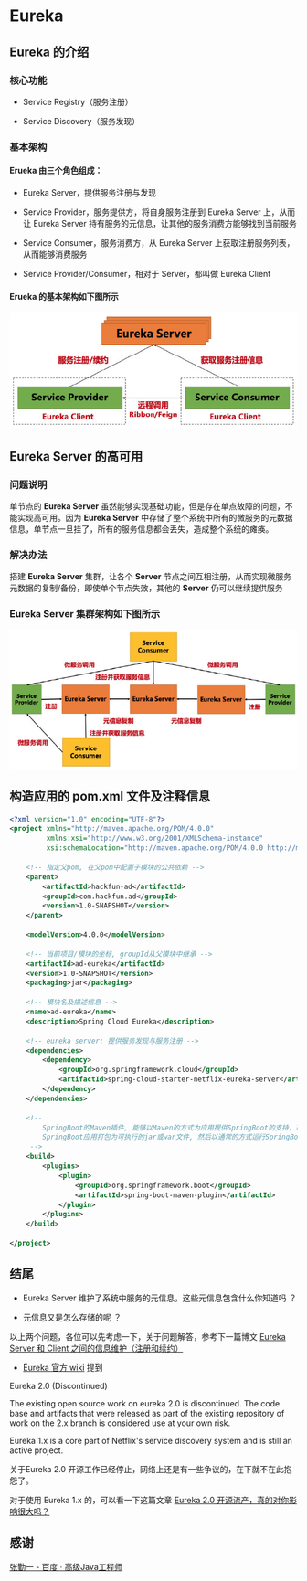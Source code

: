 # Eureka

## Eureka 的介绍

### 核心功能

- Service Registry（服务注册）

- Service Discovery（服务发现）

### 基本架构

#### Erueka 由三个角色组成：

- Eureka Server，提供服务注册与发现

- Service Provider，服务提供方，将自身服务注册到 Eureka Server 上，从而让 Eureka Server 持有服务的元信息，让其他的服务消费方能够找到当前服务

- Service Consumer，服务消费方，从 Eureka Server 上获取注册服务列表，从而能够消费服务

- Service Provider/Consumer，相对于 Server，都叫做 Eureka Client

#### Erueka 的基本架构如下图所示

![Alt text](./images/eureka_intrd_1.jpg)


## Eureka Server 的高可用

### 问题说明

单节点的 **Eureka Server** 虽然能够实现基础功能，但是存在单点故障的问题，不能实现高可用。因为 **Eureka Server** 中存储了整个系统中所有的微服务的元数据信息，单节点一旦挂了，所有的服务信息都会丢失，造成整个系统的瘫痪。

### 解决办法

搭建 **Eureka Server** 集群，让各个 **Server** 节点之间互相注册，从而实现微服务元数据的复制/备份，即使单个节点失效，其他的 **Server** 仍可以继续提供服务

### Eureka Server 集群架构如下图所示

![Alt text](./images/eureka_intrd_2.jpg)


## 构造应用的 pom.xml 文件及注释信息
```xml
<?xml version="1.0" encoding="UTF-8"?>
<project xmlns="http://maven.apache.org/POM/4.0.0"
         xmlns:xsi="http://www.w3.org/2001/XMLSchema-instance"
         xsi:schemaLocation="http://maven.apache.org/POM/4.0.0 http://maven.apache.org/xsd/maven-4.0.0.xsd">

    <!-- 指定父pom, 在父pom中配置子模块的公共依赖 -->
    <parent>
        <artifactId>hackfun-ad</artifactId>
        <groupId>com.hackfun.ad</groupId>
        <version>1.0-SNAPSHOT</version>
    </parent>

    <modelVersion>4.0.0</modelVersion>

    <!-- 当前项目/模块的坐标, groupId从父模块中继承 -->
    <artifactId>ad-eureka</artifactId>
    <version>1.0-SNAPSHOT</version>
    <packaging>jar</packaging>

    <!-- 模块名及描述信息 -->
    <name>ad-eureka</name>
    <description>Spring Cloud Eureka</description>

    <!-- eureka server: 提供服务发现与服务注册 -->
    <dependencies>
        <dependency>
            <groupId>org.springframework.cloud</groupId>
            <artifactId>spring-cloud-starter-netflix-eureka-server</artifactId>
        </dependency>
    </dependencies>

    <!--
        SpringBoot的Maven插件, 能够以Maven的方式为应用提供SpringBoot的支持，可以将
        SpringBoot应用打包为可执行的jar或war文件, 然后以通常的方式运行SpringBoot应用
     -->
    <build>
        <plugins>
            <plugin>
                <groupId>org.springframework.boot</groupId>
                <artifactId>spring-boot-maven-plugin</artifactId>
            </plugin>
        </plugins>
    </build>

</project>
```

## 结尾

- Eureka Server 维护了系统中服务的元信息，这些元信息包含什么你知道吗 ？

- 元信息又是怎么存储的呢 ？

以上两个问题，各位可以先考虑一下，关于问题解答，参考下一篇博文 [Eureka Server 和 Client 之间的信息维护（注册和续约）](Eureka_Server_和_Client_之间的信息维护（注册和续约）.md)

- [Eureka 官方 wiki](https://github.com/Netflix/eureka/wiki) 提到

Eureka 2.0 (Discontinued)

The existing open source work on eureka 2.0 is discontinued. The code base and artifacts that were released as part of the existing repository of work on the 2.x branch is considered use at your own risk.

Eureka 1.x is a core part of Netflix's service discovery system and is still an active project.

关于Eureka 2.0 开源工作已经停止，网络上还是有一些争议的，在下就不在此抱怨了。

对于使用 Eureka 1.x 的，可以看一下这篇文章 [Eureka 2.0 开源流产，真的对你影响很大吗？](http://blog.didispace.com/Eureka-2-0-discontinued/)

## 感谢

[张勤一 - 百度 · 高级Java工程师](https://www.zhihu.com/people/zhang-qin-yi-51-72/activities)
